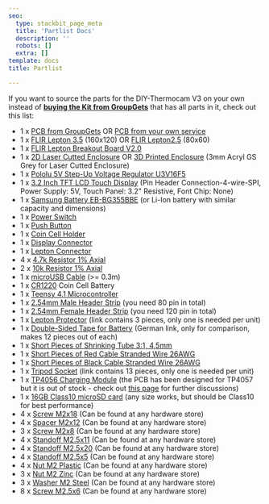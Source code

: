 ```yaml
---
seo:
  type: stackbit_page_meta
  title: 'Partlist Docs'
  description: ''
  robots: []
  extra: []
template: docs
title: Partlist

---
```


If you want to source the parts for the DIY-Thermocam V3 on your own instead of **[buying the Kit from GroupGets](https://store.groupgets.com/products/diy-thermocam-v3)** that has all parts in it, check out this list:

- 1 x [PCB from GroupGets](https://store.groupgets.com/products/diy-thermocam-pcb) OR [PCB from your own service](https://github.com/maxritter/diy-thermocam/tree/master/pcb/3.0)
- 1 x [FLIR Lepton 3.5](https://store.groupgets.com/products/flir-lepton-3-5) (160x120) OR [FLIR Lepton2.5](https://store.groupgets.com/products/flir-lepton-2-5) (80x60)
- 1 x [FLIR Lepton Breakout Board V2.0](https://store.groupgets.com/products/lepton-breakout-board-v2-0)
- 1 x [2D Laser Cutted Enclosure](https://github.com/maxritter/diy-thermocam/tree/master/enclosure/3.0) OR [3D Printed Enclosure](https://github.com/helmarw/DIY-Thermocam/tree/master/Enclosure/3.0b) (3mm Acryl GS Grey for Laser Cutted Enclosure)
- 1 x [Pololu 5V Step-Up Voltage Regulator U3V16F5](https://www.pololu.com/product/4941)
- 1 x [3.2 Inch TFT LCD Touch Display](http://www.buydisplay.com/default/3-2-inch-capacitive-touchscreen-240x320-tft-lcd-module-display) (Pin Header Connection-4-wire-SPI, Power Supply: 5V, Touch Panel: 3.2" Resistive, Font Chip: None)
- 1 x [Samsung Battery EB-BG355BBE](https://www.aliexpress.com/i/32855281429.html) (or Li-Ion battery with similar capacity and dimensions)
- 1 x [Power Switch](https://www.digikey.com/en/products/detail/nkk-switches/CWT12AAS1/671497?s=N4IgTCBcDaIDoBcDMA2ADAWgIwHYw4wDkAREAXQF8g)
- 1 x [Push Button](https://www.digikey.com/en/products/detail/rafi-usa/1-10107-0110104/6227436?s=N4IgTCBcDaIIwDo4AYUHYGpSgLCAugL5A)
- 1 x [Coin Cell Holder](https://www.digikey.com/en/products/detail/keystone-electronics/3001/227442?s=N4IgTCBcDaIMwDYC0cAMqCMSByAREAugL5A)
- 1 x [Display Connector](https://www.digikey.com/en/products/detail/sullins-connector-solutions/SFH11-PBPC-D20-ST-BK/1990093?s=N4IgTCBcDaIMoDEASBGFBaACgIUwYXQBEwAGdOAFXWwGkQBdAXyA)
- 1 x [Lepton Connector](https://www.digikey.com/en/products/detail/sullins-connector-solutions/PPPC102LJBN-RC/776021?s=N4IgTCBcDaIAoIMIEYAMYAyApAQgOQFoAlREAXQF8g)
- 4 x [4.7k Resistor 1% Axial](https://www.digikey.com/en/products/detail/stackpole-electronics-inc/RNMF14FTC4K70/2617354?s=N4IgTCBcDaIMoBYB0B2A0gYQIIYCoFoA5AERAF0BfIA)
- 2 x [10k Resistor 1% Axial](https://www.digikey.com/en/products/detail/stackpole-electronics-inc/RNMF14FTC10K0/1683930?s=N4IgTCBcDaIDoBcDKBGADAaQMIEEsBUBaAOQBEQBdAXyA)
- 1 x [microUSB Cable](https://www.digikey.com/en/products/detail/cvilux-usa/DH-20M50055/13175849) (>= 0.3m)
- 1 x [CR1220](https://www.digikey.com/en/products/detail/panasonic-bsg/CR1220/269740) Coin Cell Battery
- 1 x [Teensy 4.1 Microcontroller](https://www.adafruit.com/product/4622) 
- 1 x [2.54mm Male Header Strip](https://www.adafruit.com/product/392) (you need 80 pin in total)
- 1 x [2.54mm Female Header Strip](https://www.adafruit.com/product/598) (you need 120 pin in total)
- 1 x [Lepton Protector](https://www.amazon.com/-/de/dp/B08FMDR7TG/ref=sr_1_19?__mk_de_DE=%C3%85M%C3%85%C5%BD%C3%95%C3%91&dchild=1&keywords=Webcam+Cover&qid=1622994610&sr=8-19) (link contains 3 pieces, only one is needed per unit)
- 1 x [Double-Sided Tape for Battery](https://www.amazon.de/-/en/Double-Acrylic-Mounting-sticky-250x180mm/dp/B00K5PCU26/ref=pd_nav_hcs_rp_3?pd_rd_w=nTCZb&pf_rd_p=4af1fbc6-03e7-421e-ad89-c4e50d22eebd&pf_rd_r=YGY9F5M4XZ3PRFX2CMQ0&pd_rd_r=e3b206b5-c903-441e-9e18-2111ba4ae1a6&pd_rd_wg=JEKYe&pd_rd_i=B00K5PCU26&psc=1) (German link, only for comparison, makes 12 pieces out of each)
- 1 x [Short Pieces of Shrinking Tube 3:1, 4,5mm](https://www.adafruit.com/product/344)
- 1 x [Short Pieces of Red Cable Stranded Wire 26AWG](https://www.adafruit.com/product/1877)
- 1 x [Short Pieces of Black Cable Stranded Wire 26AWG](https://www.adafruit.com/product/1881)
- 1 x [Tripod Socket](https://www.amazon.com/gp/product/B00HYLZ33W/ref=ppx_yo_dt_b_asin_title_o00_s00?ie=UTF8&psc=1) (link contains 13 pieces, only one is needed per unit)
- 1 x [TP4056 Charging Module](https://www.amazon.com/-/de/dp/B09SWBM31Z/ref=sr_1_1?__mk_de_DE=%C3%85M%C3%85%C5%BD%C3%95%C3%91&crid=310SOY22ZWJ2A&keywords=TP4056&qid=1683368773&sprefix=tp4056%2Caps%2C168&sr=8-1) (the PCB has been designed for TP4057 but it is out of stock - check out [this page](https://github.com/maxritter/diy-thermocam/issues/103) for further discussions)
- 1 x [16GB Class10 microSD card](https://www.amazon.com/-/de/dp/B073K14CVB/ref=sr_1_3?__mk_de_DE=%C3%85M%C3%85%C5%BD%C3%95%C3%91&crid=3D1EBSQIC4JET&keywords=16GB%2BmicrosD%2Bclass%2B10&qid=1683368579&sprefix=16gb%2Bmicrosd%2Bclass%2B10%2Caps%2C215&sr=8-3&th=1) (any size works, but should be Class10 for best performance)
- 4 x [Screw M2x18](https://www.ettinger.de/en/p/cheese-head-slotted-d84-m2x18-steel-zinc-plated/001.14.177) (Can be found at any hardware store)
- 4 x [Spacer M2x12](https://www.ettinger.de/p/isolier-distanzhuelse/besonders-fuer-m-2/005.81.120) (Can be found at any hardware store)
- 3 x [Screw M2x8](https://www.ettinger.de/en/p/countersunk-head-phillips-drive-d965h-m2x08-stainless-steel/001.12.138) (Can be found at any hardware store)
- 4 x [Standoff M2.5x11](https://www.ettinger.de/en/p/hex-standoff/male-female-m2-5/sw4x11-brass-nickel-plated/005.12.113?number=005.12.113) (Can be found at any hardware store)
- 4 x [Standoff M2.5x20](https://www.ettinger.de/en/p/standoff-nickel-plated-brass-f/f-af5x20-thread-m2.5x6/m2.5x6/005.02.205) (Can be found at any hardware store)
- 4 x [Standoff M2.5x5](https://www.ettinger.de/en/p/hex-standoff/male-female-m2-5/sw4x5-brass-nickel-plated/005.12.053)  (Can be found at any hardware store)
- 4 x [Nut M2 Plastic](https://www.ettinger.de/p/kunststoff-mutter-din-934-iso-4032/002.05.016) (Can be found at any hardware store)
- 3 x [Nut M2 Zinc](https://www.ettinger.de/en/p/hexagon-nut-d934-m2/4x1-6-steel-zinc-plated/002.10.011) (Can be found at any hardware store)
- 3 x [Washer M2 Steel](https://www.ettinger.de/en/p/flat-washers-for-m2-d433-2-2/4-5x0-35-steel-nickel-pl./003.01.013) (Can be found at any hardware store)
- 8 x [Screw M2.5x6](https://www.ettinger.de/en/p/machine-screw-pan-head-pozidrive-d7985z-m2-5x06-steel-zinc-plated/001.18.221) (Can be found at any hardware store)